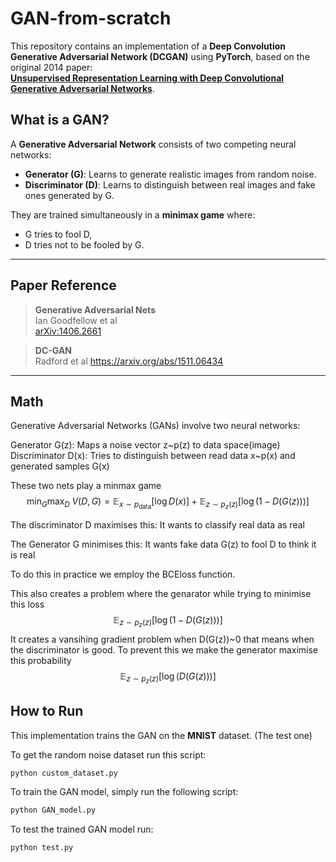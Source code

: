 # GAN-from-scratch

This repository contains an implementation of a **Deep Convolution Generative Adversarial Network (DCGAN)** using **PyTorch**, based on the original 2014 paper:  
**[Unsupervised Representation Learning with Deep Convolutional Generative Adversarial Networks](https://arxiv.org/abs/1511.06434)**.

## What is a GAN?

A **Generative Adversarial Network** consists of two competing neural networks:

- **Generator (G)**: Learns to generate realistic images from random noise.
- **Discriminator (D)**: Learns to distinguish between real images and fake ones generated by G.

They are trained simultaneously in a **minimax game** where:
- G tries to fool D,
- D tries not to be fooled by G.

---

## Paper Reference

> **Generative Adversarial Nets**  
> Ian Goodfellow et al  
> [arXiv:1406.2661](https://arxiv.org/pdf/1406.2661)

> **DC-GAN**  
> Radford et al
> https://arxiv.org/abs/1511.06434
---

## Math

Generative Adversarial Networks (GANs) involve two neural networks:

Generator G(z): Maps a noise vector z~p(z) to data space(image)
Discriminator D(x): Tries to distinguish between read data x~p(x) and generated samples G(x)

These two nets play a minmax game
$$
\min_G \max_D \; V(D, G) = \mathbb{E}_{x \sim p_{\text{data}}}[\log D(x)] + \mathbb{E}_{z \sim p_z(z)}[\log(1 - D(G(z)))]
$$

The discriminator D maximises this: It wants to classify real data as real

The Generator G minimises this: It wants fake data G(z) to fool D to think it is real

To do this in practice we employ the BCEloss function.

This also creates a problem where the genarator while trying to minimise this loss $$ \mathbb{E}_{z \sim p_z(z)}[\log(1 - D(G(z)))] $$
It creates a vansihing gradient problem when D(G(z))~0 that means when the discriminator is good.
To prevent this we make the generator maximise this probability
$$ \mathbb{E}_{z \sim p_z(z)}[\log(D(G(z)))] $$




## How to Run

This implementation trains the GAN on the **MNIST** dataset. (The test one)

To get the random noise dataset run this script:

```bash
python custom_dataset.py
```

To train the GAN model, simply run the following script:

```bash
python GAN_model.py
```

To test the trained GAN model run:

```bash
python test.py
```





